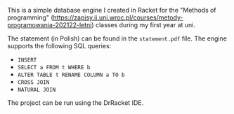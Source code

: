 This is a simple database engine I created in Racket for the "Methods of programming" (https://zapisy.ii.uni.wroc.pl/courses/metody-programowania-202122-letni) classes during my first year at uni.

The statement (in Polish) can be found in the `statement.pdf` file. The engine supports the following SQL queries:
- `INSERT`
- `SELECT a FROM t WHERE b`
- `ALTER TABLE t RENAME COLUMN a TO b`
- `CROSS JOIN`
- `NATURAL JOIN`

The project can be run using the DrRacket IDE.

